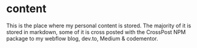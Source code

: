 # content
This is the place where my personal content is stored. The majority of it is stored in markdown, some of it is cross posted with the CrossPost NPM package to my webflow blog, dev.to, Medium &amp; codementor.
